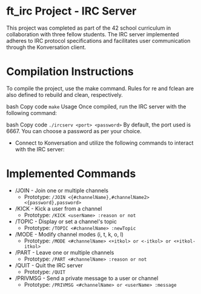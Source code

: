 # ft_irc Project - IRC Server
This project was completed as part of the 42 school curriculum in collaboration with three fellow students. The IRC server implemented adheres to IRC protocol specifications and facilitates user communication through the Konversation client.

# Compilation Instructions
To compile the project, use the make command. Rules for re and fclean are also defined to rebuild and clean, respectively.

bash
Copy code
`make`
Usage
Once compiled, run the IRC server with the following command:

bash
Copy code
`./ircserv <port> <password>`
By default, the port used is 6667. You can choose a password as per your choice.

- Connect to Konversation and utilize the following commands to interact with the IRC server:

# Implemented Commands
- /JOIN - Join one or multiple channels
  - Prototype: `/JOIN <{#channelName},#channelName2> <{password},password>`
- /KICK - Kick a user from a channel
  - Prototype: `/KICK <userName> :reason or not`
- /TOPIC - Display or set a channel's topic
  - Prototype: `/TOPIC <#channelName> :newTopic`
- /MODE - Modify channel modes (i, t, k, o, l)
  - Prototype: `/MODE <#channelName> <+itkol> or <-itkol> or <+itkol-itkol>`
- /PART - Leave one or multiple channels
  - Prototype: `/PART <#channelName> :reason or not`
- /QUIT - Quit the IRC server
  - Prototype: `/QUIT`
- /PRIVMSG - Send a private message to a user or channel
  - Prototype: `/PRIVMSG <#channelName> or <userName> :message`
